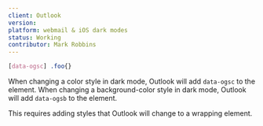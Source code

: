 ```yaml
---
client: Outlook
version:
platform: webmail & iOS dark modes
status: Working
contributor: Mark Robbins
---
```


```css
[data-ogsc] .foo{}
```

When changing a color style in dark mode, Outlook will add `data-ogsc` to the element. When changing a background-color style in dark mode, Outlook will add `data-ogsb` to the element.

This requires adding styles that Outlook will change to a wrapping element.
